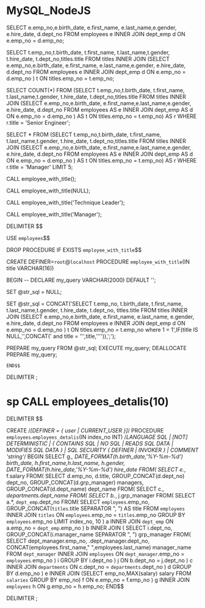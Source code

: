 # MySQL_NodeJS

SELECT e.emp_no,e.birth_date, e.first_name,
e.last_name,e.gender, e.hire_date, d.dept_no FROM employees e INNER JOIN dept_emp d ON e.emp_no = d.emp_no;




SELECT t.emp_no,t.birth_date, t.first_name,
t.last_name,t.gender, t.hire_date, t.dept_no,titles.title FROM titles INNER JOIN (SELECT e.emp_no,e.birth_date, e.first_name,
e.last_name,e.gender, e.hire_date, d.dept_no FROM employees e INNER JOIN dept_emp d ON e.emp_no = d.emp_no ) t ON titles.emp_no = t.emp_no;






SELECT COUNT(*) FROM 
(SELECT t.emp_no,t.birth_date, t.first_name,
t.last_name,t.gender, t.hire_date, t.dept_no,titles.title FROM titles INNER JOIN 
(SELECT e.emp_no,e.birth_date, e.first_name,e.last_name,e.gender, e.hire_date, d.dept_no FROM employees AS e INNER JOIN dept_emp AS d ON e.emp_no = d.emp_no ) AS t 
ON titles.emp_no = t.emp_no) AS r 
WHERE r.title = 'Senior Engineer';





SELECT * FROM 
(SELECT t.emp_no,t.birth_date, t.first_name,
t.last_name,t.gender, t.hire_date, t.dept_no,titles.title FROM titles INNER JOIN 
(SELECT e.emp_no,e.birth_date, e.first_name,e.last_name,e.gender, e.hire_date, d.dept_no FROM employees AS e INNER JOIN dept_emp AS d ON e.emp_no = d.emp_no ) AS t 
ON titles.emp_no = t.emp_no) AS r 
WHERE r.title = 'Manager' LIMIT 5;



CALL employee_with_title();

CALL employee_with_title(NULL);

CALL employee_with_title('Technique Leader');


CALL employee_with_title('Manager');

	
  DELIMITER $$

USE `employees`$$

DROP PROCEDURE IF EXISTS `employee_with_title`$$

CREATE DEFINER=`root`@`localhost` PROCEDURE `employee_with_title`(IN title VARCHAR(16))

 
BEGIN
 -- DECLARE my_query VARCHAR(2000) DEFAULT '';

SET @str_sql = NULL;

SET @str_sql = CONCAT('SELECT t.emp_no, t.birth_date, t.first_name, 
t.last_name,t.gender, t.hire_date, t.dept_no, titles.title FROM titles INNER JOIN (SELECT e.emp_no,e.birth_date, e.first_name, 
e.last_name, e.gender, e.hire_date, d.dept_no FROM employees e INNER JOIN dept_emp d ON e.emp_no = d.emp_no ) t ON titles.emp_no = t.emp_no
where 1 = 1',IF(title IS NULL,'',CONCAT(' and title = ''',title,'''')),';');

PREPARE my_query FROM @str_sql;
EXECUTE my_query;
DEALLOCATE PREPARE my_query;

	END$$
	
DELIMITER ;



sp CALL employees_detalis(10)
=============================

DELIMITER $$

CREATE
    /*[DEFINER = { user | CURRENT_USER }]*/
    PROCEDURE `employees`.`employees_detalis`(IN index_no INT)
    /*LANGUAGE SQL
    | [NOT] DETERMINISTIC
    | { CONTAINS SQL | NO SQL | READS SQL DATA | MODIFIES SQL DATA }
    | SQL SECURITY { DEFINER | INVOKER }
    | COMMENT 'string'*/
	BEGIN
		SELECT g.*, DATE_FORMAT(h.birth_date,'%Y-%m-%d') birth_date, h.first_name,h.last_name, h.gender, DATE_FORMAT(h.hire_date,'%Y-%m-%d') hire_date FROM(
		SELECT e.*, f.salary FROM(
		SELECT d.emp_no, d.title, GROUP_CONCAT(d.dept_no) dept_no, GROUP_CONCAT(d.grp_manager) managers, GROUP_CONCAT(d.dept_name) dept_name FROM(
		SELECT c.*, departments.dept_name FROM(
		SELECT b.*, j.grp_manager FROM(
		SELECT a.*, `dept_emp`.dept_no FROM(
		SELECT `employees`.emp_no, GROUP_CONCAT(`titles`.title SEPARATOR ", ") AS title FROM 
		`employees` INNER JOIN `titles` ON `employees`.emp_no = `titles`.emp_no GROUP BY `employees`.emp_no LIMIT index_no, 10
		) a INNER JOIN `dept_emp` ON a.emp_no = `dept_emp`.emp_no
		) b INNER JOIN (
					SELECT i.dept_no, GROUP_CONCAT(i.manager_name SEPARATOR ", ") grp_manager FROM(
					SELECT dept_manager.emp_no, .dept_manager.dept_no, CONCAT(employees.first_name," ",employees.last_name) manager_name FROM `dept_manager` INNER JOIN `employees` ON `dept_manager`.emp_no = `employees`.emp_no
					) i GROUP BY i.dept_no
				) j ON b.dept_no = j.dept_no
		) c INNER JOIN `departments` ON c.dept_no = `departments`.dept_no
		) d GROUP BY d.emp_no
		) e INNER JOIN (SELECT emp_no,MAX(salary) salary FROM `salaries` GROUP BY emp_no) f ON e.emp_no = f.emp_no
		) g INNER JOIN `employees` h ON g.emp_no = h.emp_no;
	END$$

DELIMITER ;







